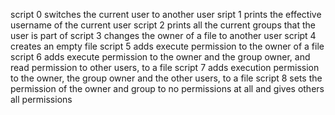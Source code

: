 script 0 switches the current user to another user
sript 1 prints the effective username of the current user
script 2 prints all the current groups that the user is part of
script 3 changes the owner of a file to another user
script 4 creates an empty file
script 5 adds execute permission to the owner of a file
script 6 adds execute permission to the owner and the group owner, and read permission to other users, to a file
script 7 adds execution permission to the owner, the group owner and the other users, to a file
script 8 sets the permission of the owner and group to no permissions at all and gives others all permissions
